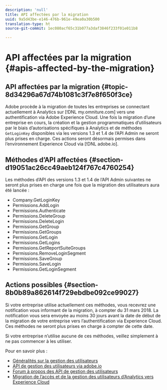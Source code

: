 ```yaml
---
description: 'null'
title: API affectées par la migration
uuid: 9a5d43be-e146-476b-961e-49ea0a30b500
translation-type: ht
source-git-commit: 1ec080acf65c31b077a3daf3846f233f01e011b8

---
```



# API affectées par la migration {#apis-affected-by-the-migration}

## API affectées par la migration {#topic-8d34296a67d74b1081c3f7e8f650f3ce}

Adobe procède à la migration de toutes les entreprises se connectant actuellement à Analytics sur [!DNL my.omniture.com] vers une authentification via Adobe Experience Cloud. Une fois la migration d’une entreprise en cours, la création et la gestion programmatiques d’utilisateurs par le biais d’autorisations spécifiques à Analytics et de méthodes `GetLoginKey` disponibles via les versions 1.3 et 1.4 de l’API Admin ne seront plus prises en charge. Ces actions seront désormais permises dans l’environnement Experience Cloud via [!DNL adobe.io].

## Méthodes d’API affectées {#section-d19051ac26cc49aeb124f767c4760254}

Les méthodes d’API des versions 1.3 et 1.4 de l’API Admin suivantes ne seront plus prises en charge une fois que la migration des utilisateurs aura été lancée :

* Company.GetLoginKey
* Permissions.AddLogin
* Permissions.Authenticate
* Permissions.DeleteGroup
* Permissions.DeleteLogin
* Permissions.GetGroup
* Permissions.GetGroups
* Permissions.GetLogin
* Permissions.GetLogins
* Permissions.GetReportSuiteGroups
* Permissions.RemoveLoginSegment
* Permissions.SaveGroup
* Permissions.SaveLogin
* Permissions.GetLoginSegment

## Actions possibles {#section-8b0b89a862614f729ebdbe092ce99027}

Si votre entreprise utilise actuellement ces méthodes, vous recevrez une notification vous informant de la migration, à compter du 31 mars 2018. La notification vous sera envoyée au moins 30 jours avant la date de début de la migration de votre entreprise vers l’authentification via Experience Cloud. Ces méthodes ne seront plus prises en charge à compter de cette date.

Si votre entreprise n’utilise aucune de ces méthodes, veillez simplement à ne pas commencer à les utiliser.

Pour en savoir plus :

* [Généralités sur la gestion des utilisateurs](https://helpx.adobe.com/fr/enterprise/help/users.html)
* [API de gestion des utilisateurs via adobe.io](https://www.adobe.io/apis/cloudplatform/usermanagement/docs/gettingstarted.html)
* [Forum à propos des API de gestion des utilisateurs](https://forums.adobe.com/community/umapi/overview)
* [Migration de l’accès et de la gestion des utilisateurs d’Analytics vers Experience Cloud](https://marketing.adobe.com/resources/help/fr_FR/experience-cloud/admin-console/analytics-migration/)

